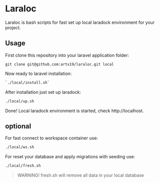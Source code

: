# Laraloc

Laraloc is bash scripts for fast set up local laradock environment for your project.

## Usage

First clone this repository into your laravel application folder: 
```
git clone git@github.com:artx19/laraloc.git local
```

Now ready to laravel installation:
```bash
`./local/install.sh`
```

After installation just set up laradock:

```bash
./local/up.sh
```

Done! Local laradock environment is started, check http://localhost.

## optional

For fast connect to workspace container use:
```bash
./local/ws.sh
```

For reset your database and apply migrations with seeding use:
```bash
./local/fresh.sh
```
> WARNING! fresh.sh will remove all data in your local database